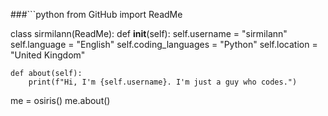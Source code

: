 

###```python
from GitHub import ReadMe

class sirmilann(ReadMe):
    def __init__(self):
        self.username = "sirmilann"
        self.language = "English"
        self.coding_languages = "Python"
        self.location = "United Kingdom"

    def about(self):
        print(f"Hi, I'm {self.username}. I'm just a guy who codes.")

me = osiris()
me.about()
```

